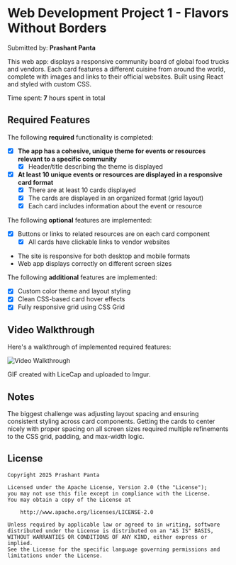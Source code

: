 # Web Development Project 1 - Flavors Without Borders

Submitted by: **Prashant Panta**

This web app: displays a responsive community board of global food trucks and vendors. Each card features a different cuisine from around the world, complete with images and links to their official websites. Built using React and styled with custom CSS.

Time spent: **7** hours spent in total

## Required Features

The following **required** functionality is completed:

- [x] **The app has a cohesive, unique theme for events or resources relevant to a specific community**
  - [x] Header/title describing the theme is displayed
- [x] **At least 10 unique events or resources are displayed in a responsive card format**
  - [x] There are at least 10 cards displayed 
  - [x] The cards are displayed in an organized format (grid layout)
  - [x] Each card includes information about the event or resource

The following **optional** features are implemented:

- [x] Buttons or links to related resources are on each card component
  - [x] All cards have clickable links to vendor websites
-  The site is responsive for both desktop and mobile formats
  -  Web app displays correctly on different screen sizes

The following **additional** features are implemented:

- [x] Custom color theme and layout styling
- [x] Clean CSS-based card hover effects
- [x] Fully responsive grid using CSS Grid

## Video Walkthrough

Here's a walkthrough of implemented required features:

<img src='https://imgur.com/gallery/codepath-assingment-1-VG8ANER' title='Video Walkthrough' alt='Video Walkthrough' />

GIF created with LiceCap and uploaded to Imgur.

## Notes

The biggest challenge was adjusting layout spacing and ensuring consistent styling across card components. Getting the cards to center nicely with proper spacing on all screen sizes required multiple refinements to the CSS grid, padding, and max-width logic.

## License

    Copyright 2025 Prashant Panta

    Licensed under the Apache License, Version 2.0 (the "License");
    you may not use this file except in compliance with the License.
    You may obtain a copy of the License at

        http://www.apache.org/licenses/LICENSE-2.0

    Unless required by applicable law or agreed to in writing, software
    distributed under the License is distributed on an "AS IS" BASIS,
    WITHOUT WARRANTIES OR CONDITIONS OF ANY KIND, either express or implied.
    See the License for the specific language governing permissions and
    limitations under the License.
